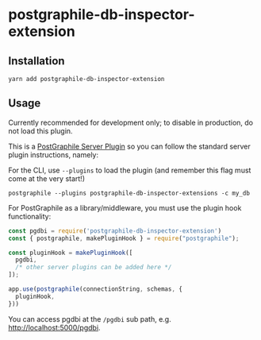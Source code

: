 # postgraphile-db-inspector-extension


## Installation

```
yarn add postgraphile-db-inspector-extension
```

## Usage

Currently recommended for development only; to disable in production, do not
load this plugin.

This is a [PostGraphile Server Plugin](https://www.graphile.org/postgraphile/plugins/) so you can follow the standard server plugin instructions, namely:

For the CLI, use `--plugins` to load the plugin (and remember this flag must come at the very start!)

```
postgraphile --plugins postgraphile-db-inspector-extensions -c my_db
```

For PostGraphile as a library/middleware, you must use the plugin hook functionality:

```js
const pgdbi = require('postgraphile-db-inspector-extension')
const { postgraphile, makePluginHook } = require("postgraphile");

const pluginHook = makePluginHook([
  pgdbi,
  /* other server plugins can be added here */
]);

app.use(postgraphile(connectionString, schemas, {
  pluginHook,
}))
```

You can access pgdbi at the `/pgdbi` sub path, e.g. [http://localhost:5000/pgdbi](http://localhost:5000/pgdbi).

